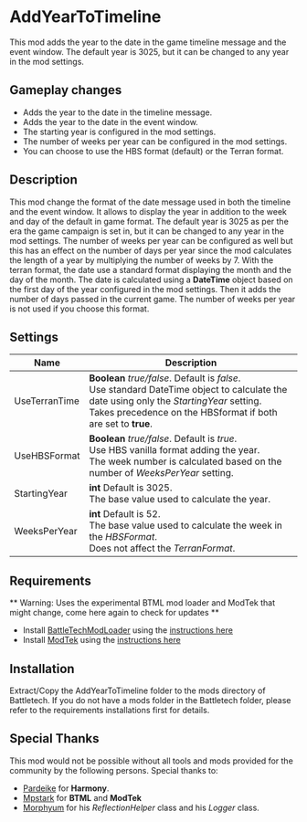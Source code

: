 # AddYearToTimeline
This mod adds the year to the date in the game timeline message and the event window.
The default year is 3025, but it can be changed to any year in the mod settings.
## Gameplay changes
* Adds the year to the date in the timeline message.
* Adds the year to the date in the event window.
* The starting year is configured in the mod settings.
* The number of weeks per year can be configured in the mod settings.
* You can choose to use the HBS format (default) or the Terran format.
## Description
This mod change the format of the date message used in both the timeline and the event window. It allows to display the year in addition to the week and day of the default in game format.
The default year is 3025 as per the era the game campaign is set in, but it can be changed to any year in the mod settings.
The number of weeks per year can be configured as well but this has an effect on the number of days per year since the mod calculates the length of a year by multiplying the number of weeks by 7.
With the terran format, the date use a standard format displaying the month and the day of the month. The date is calculated using a **DateTime** object based on the first day of the year configured in the mod settings. Then it adds the number of days passed in the current game. The number of weeks per year is not used if you choose this format.
## Settings
| Name  | Description |
| ---- | --- |
| UseTerranTime | **Boolean** *true/false*. Default is *false*.<br>Use standard DateTime object to calculate the date using only the *StartingYear* setting.<br>Takes precedence on the HBSformat if both are set to **true**. |
| UseHBSFormat | **Boolean** *true/false*. Default is *true*.<br>Use HBS vanilla format adding the year.<br>The week number is calculated based on the number of *WeeksPerYear* setting. |
| StartingYear | **int** Default is 3025.<br>The base value used to calculate the year. |
| WeeksPerYear | **int** Default is 52.<br>The base value used to calculate the week in the *HBSFormat*.<br>Does not affect the *TerranFormat*. |
## Requirements
** Warning: Uses the experimental BTML mod loader and ModTek that might change, come here again to check for updates **
* Install [BattleTechModLoader](https://github.com/Mpstark/BattleTechModLoader/releases) using the [instructions here](https://github.com/Mpstark/BattleTechModLoader)
* Install [ModTek](https://github.com/Mpstark/ModTek/releases) using the [instructions here](https://github.com/Mpstark/ModTek/tree/master/ModTek)
## Installation
Extract/Copy the AddYearToTimeline folder to the mods directory of Battletech.
If you do not have a mods folder in the Battletech folder, please refer to the requirements installations first for details.
## Special Thanks
This mod would not be possible without all tools and mods provided for the community by the following persons. Special thanks to:
* [Pardeike](https://github.com/pardeike) for **Harmony**.
* [Mpstark](https://github.com/Mpstark) for **BTML** and **ModTek**
* [Morphyum](https://github.com/Morphyum) for his *ReflectionHelper* class and his *Logger* class.